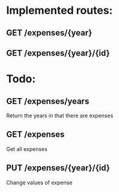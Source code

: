 # Implemented routes:
## GET /expenses/{year}
## GET /expenses/{year}/{id}

# Todo:
## GET /expenses/years
Return the years in that there are expenses
## GET /expenses
Get all expenses
## PUT /expenses/{year}/{id}
Change values of expense